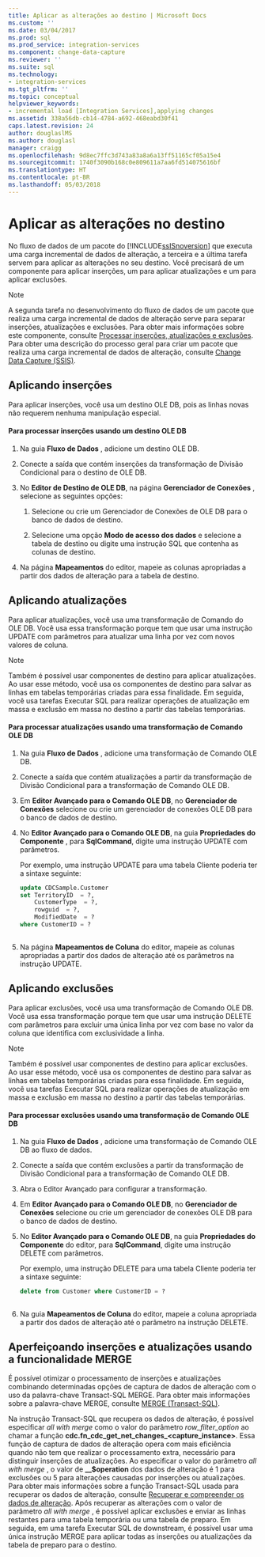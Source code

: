 ```yaml
---
title: Aplicar as alterações ao destino | Microsoft Docs
ms.custom: ''
ms.date: 03/04/2017
ms.prod: sql
ms.prod_service: integration-services
ms.component: change-data-capture
ms.reviewer: ''
ms.suite: sql
ms.technology:
- integration-services
ms.tgt_pltfrm: ''
ms.topic: conceptual
helpviewer_keywords:
- incremental load [Integration Services],applying changes
ms.assetid: 338a56db-cb14-4784-a692-468eabd30f41
caps.latest.revision: 24
author: douglaslMS
ms.author: douglasl
manager: craigg
ms.openlocfilehash: 9d8ec7ffc3d743a83a8a6a13ff51165cf05a15e4
ms.sourcegitcommit: 1740f3090b168c0e809611a7aa6fd514075616bf
ms.translationtype: HT
ms.contentlocale: pt-BR
ms.lasthandoff: 05/03/2018
---
```

# <a name="apply-the-changes-to-the-destination"></a>Aplicar as alterações no destino
  No fluxo de dados de um pacote do [!INCLUDE[ssISnoversion](../../includes/ssisnoversion-md.md)] que executa uma carga incremental de dados de alteração, a terceira e a última tarefa servem para aplicar as alterações no seu destino. Você precisará de um componente para aplicar inserções, um para aplicar atualizações e um para aplicar exclusões.  
  
> [!NOTE]  
>  A segunda tarefa no desenvolvimento do fluxo de dados de um pacote que realiza uma carga incremental de dados de alteração serve para separar inserções, atualizações e exclusões. Para obter mais informações sobre este componente, consulte [Processar inserções, atualizações e exclusões](../../integration-services/change-data-capture/process-inserts-updates-and-deletes.md). Para obter uma descrição do processo geral para criar um pacote que realiza uma carga incremental de dados de alteração, consulte [Change Data Capture &#40;SSIS&#41;](../../integration-services/change-data-capture/change-data-capture-ssis.md).  
  
## <a name="applying-inserts"></a>Aplicando inserções  
 Para aplicar inserções, você usa um destino OLE DB, pois as linhas novas não requerem nenhuma manipulação especial.  
  
#### <a name="to-process-inserts-by-using-an-ole-db-destination"></a>Para processar inserções usando um destino OLE DB  
  
1.  Na guia **Fluxo de Dados** , adicione um destino OLE DB.  
  
2.  Conecte a saída que contém inserções da transformação de Divisão Condicional para o destino de OLE DB.  
  
3.  No **Editor de Destino de OLE DB**, na página **Gerenciador de Conexões** , selecione as seguintes opções:  
  
    1.  Selecione ou crie um Gerenciador de Conexões de OLE DB para o banco de dados de destino.  
  
    2.  Selecione uma opção **Modo de acesso dos dados** e selecione a tabela de destino ou digite uma instrução SQL que contenha as colunas de destino.  
  
4.  Na página **Mapeamentos** do editor, mapeie as colunas apropriadas a partir dos dados de alteração para a tabela de destino.  
  
## <a name="applying-updates"></a>Aplicando atualizações  
 Para aplicar atualizações, você usa uma transformação de Comando do OLE DB. Você usa essa transformação porque tem que usar uma instrução UPDATE com parâmetros para atualizar uma linha por vez com novos valores de coluna.  
  
> [!NOTE]  
>  Também é possível usar componentes de destino para aplicar atualizações. Ao usar esse método, você usa os componentes de destino para salvar as linhas em tabelas temporárias criadas para essa finalidade. Em seguida, você usa tarefas Executar SQL para realizar operações de atualização em massa e exclusão em massa no destino a partir das tabelas temporárias.  
  
#### <a name="to-process-updates-by-using-an-ole-db-command-transformation"></a>Para processar atualizações usando uma transformação de Comando OLE DB  
  
1.  Na guia **Fluxo de Dados** , adicione uma transformação de Comando OLE DB.  
  
2.  Conecte a saída que contém atualizações a partir da transformação de Divisão Condicional para a transformação de Comando OLE DB.  
  
3.  Em **Editor Avançado para o Comando OLE DB**, no **Gerenciador de Conexões** selecione ou crie um gerenciador de conexões OLE DB para o banco de dados de destino.  
  
4.  No **Editor Avançado para o Comando OLE DB**, na guia **Propriedades do Componente** , para **SqlCommand**, digite uma instrução UPDATE com parâmetros.  
  
     Por exemplo, uma instrução UPDATE para uma tabela Cliente poderia ter a sintaxe seguinte:  
  
    ```sql
    update CDCSample.Customer  
    set TerritoryID  = ?,  
        CustomerType  = ?,  
        rowguid  = ?,  
        ModifiedDate  = ?  
    where CustomerID = ?  
  
    ```  
  
5.  Na página **Mapeamentos de Coluna** do editor, mapeie as colunas apropriadas a partir dos dados de alteração até os parâmetros na instrução UPDATE.  
  
## <a name="applying-deletes"></a>Aplicando exclusões  
 Para aplicar exclusões, você usa uma transformação de Comando OLE DB. Você usa essa transformação porque tem que usar uma instrução DELETE com parâmetros para excluir uma única linha por vez com base no valor da coluna que identifica com exclusividade a linha.  
  
> [!NOTE]  
>  Também é possível usar componentes de destino para aplicar exclusões. Ao usar esse método, você usa os componentes de destino para salvar as linhas em tabelas temporárias criadas para essa finalidade. Em seguida, você usa tarefas Executar SQL para realizar operações de atualização em massa e exclusão em massa no destino a partir das tabelas temporárias.  
  
#### <a name="to-process-deletes-by-using-an-ole-db-command-transformation"></a>Para processar exclusões usando uma transformação de Comando OLE DB  
  
1.  Na guia **Fluxo de Dados** , adicione uma transformação de Comando OLE DB ao fluxo de dados.  
  
2.  Conecte a saída que contém exclusões a partir da transformação de Divisão Condicional para a transformação de Comando OLE DB.  
  
3.  Abra o Editor Avançado para configurar a transformação.  
  
4.  Em **Editor Avançado para o Comando OLE DB**, no **Gerenciador de Conexões** selecione ou crie um gerenciador de conexões OLE DB para o banco de dados de destino.  
  
5.  No **Editor Avançado para o Comando OLE DB**, na guia **Propriedades do Componente** do editor, para **SqlCommand**, digite uma instrução DELETE com parâmetros.  
  
     Por exemplo, uma instrução DELETE para uma tabela Cliente poderia ter a sintaxe seguinte:  
  
    ```sql
    delete from Customer where CustomerID = ?  
  
    ```  
  
6.  Na guia **Mapeamentos de Coluna** do editor, mapeie a coluna apropriada a partir dos dados de alteração até o parâmetro na instrução DELETE.  
  
## <a name="optimizing-inserts-and-updates-by-using-merge-functionality"></a>Aperfeiçoando inserções e atualizações usando a funcionalidade MERGE  
 É possível otimizar o processamento de inserções e atualizações combinando determinadas opções de captura de dados de alteração com o uso da palavra-chave Transact-SQL MERGE. Para obter mais informações sobre a palavra-chave MERGE, consulte [MERGE &#40;Transact-SQL&#41;](../../t-sql/statements/merge-transact-sql.md).  
  
 Na instrução Transact-SQL que recupera os dados de alteração, é possível especificar *all with merge* como o valor do parâmetro *row_filter_option* ao chamar a função **cdc.fn_cdc_get_net_changes_<capture_instance>**. Essa função de captura de dados de alteração opera com mais eficiência quando não tem que realizar o processamento extra, necessário para distinguir inserções de atualizações. Ao especificar o valor do parâmetro *all with merge* , o valor de **__$operation** dos dados de alteração é 1 para exclusões ou 5 para alterações causadas por inserções ou atualizações. Para obter mais informações sobre a função Transact-SQL usada para recuperar os dados de alteração, consulte [Recuperar e compreender os dados de alteração](../../integration-services/change-data-capture/retrieve-and-understand-the-change-data.md). Após recuperar as alterações com o valor de parâmetro *all with merge* , é possível aplicar exclusões e enviar as linhas restantes para uma tabela temporária ou uma tabela de preparo. Em seguida, em uma tarefa Executar SQL de downstream, é possível usar uma única instrução MERGE para aplicar todas as inserções ou atualizações da tabela de preparo para o destino.  
  
  
